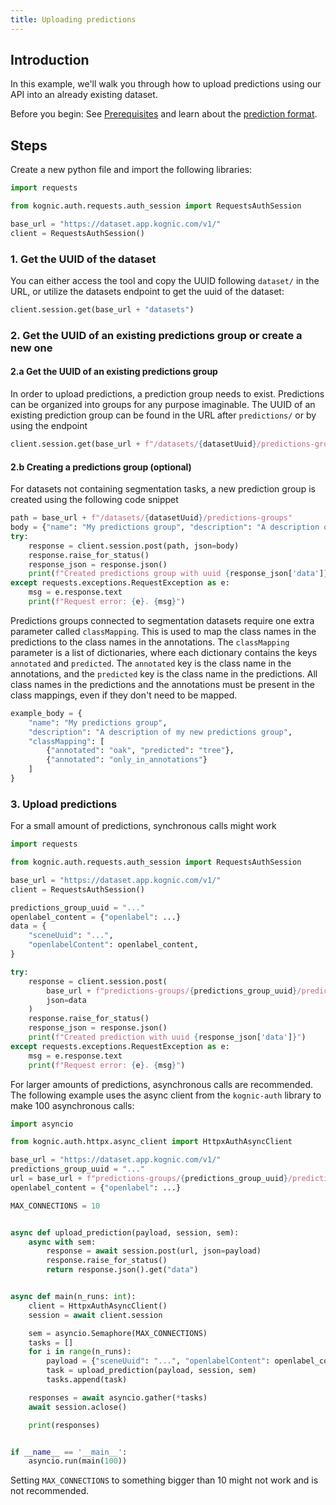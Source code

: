 ```yaml
---
title: Uploading predictions
---
```


## Introduction

In this example, we'll walk you through how to upload predictions using our API into an already existing dataset.

Before you begin: See [Prerequisites](./introduction#prerequisites) and learn about
the [prediction format](./prediction-format).

## Steps

Create a new python file and import the following libraries:

```python
import requests

from kognic.auth.requests.auth_session import RequestsAuthSession

base_url = "https://dataset.app.kognic.com/v1/"
client = RequestsAuthSession()
```


### 1. Get the UUID of the dataset

You can either access the tool and copy the UUID following `dataset/` in the URL, or utilize the datasets endpoint to
get the uuid of the dataset:

```python
client.session.get(base_url + "datasets")
```

### 2. Get the UUID of an existing predictions group or create a new one
#### 2.a Get the UUID of an existing predictions group
In order to upload predictions, a prediction group needs to exist. Predictions can be organized into groups for any
purpose imaginable. The UUID of an existing prediction group can be found in the URL after `predictions/` or by using
the endpoint

```python
client.session.get(base_url + f"/datasets/{datasetUuid}/predictions-groups")
```

#### 2.b Creating a predictions group (optional)
For datasets not containing segmentation tasks, a new prediction group is created using the following code snippet

```python
path = base_url + f"/datasets/{datasetUuid}/predictions-groups"
body = {"name": "My predictions group", "description": "A description of my new predictions group"}
try:
    response = client.session.post(path, json=body)
    response.raise_for_status()
    response_json = response.json()
    print(f"Created predictions group with uuid {response_json['data']}")
except requests.exceptions.RequestException as e:
    msg = e.response.text
    print(f"Request error: {e}. {msg}")
```

Predictions groups connected to segmentation datasets require one extra parameter called `classMapping`. This is used to map the class names 
in the predictions to the class names in the annotations. The `classMapping` parameter is a list of dictionaries, where each dictionary
contains the keys `annotated` and `predicted`. The `annotated` key is the class name in the annotations, and the `predicted` key is the 
class name in the predictions. All class names in the predictions and the annotations must be present in the class mappings, even if they 
don't need to be mapped.

```python
example_body = {
    "name": "My predictions group",
    "description": "A description of my new predictions group",
    "classMapping": [
        {"annotated": "oak", "predicted": "tree"},
        {"annotated": "only_in_annotations"}
    ]
}
```

### 3. Upload predictions

For a small amount of predictions, synchronous calls might work

```python
import requests

from kognic.auth.requests.auth_session import RequestsAuthSession

base_url = "https://dataset.app.kognic.com/v1/"
client = RequestsAuthSession()

predictions_group_uuid = "..."
openlabel_content = {"openlabel": ...}
data = {
    "sceneUuid": "...",
    "openlabelContent": openlabel_content,
}

try:
    response = client.session.post(
        base_url + f"predictions-groups/{predictions_group_uuid}/predictions",
        json=data
    )
    response.raise_for_status()
    response_json = response.json()
    print(f"Created prediction with uuid {response_json['data']}")
except requests.exceptions.RequestException as e:
    msg = e.response.text
    print(f"Request error: {e}. {msg}")
```

For larger amounts of predictions, asynchronous calls are recommended. The following example uses the async client from
the `kognic-auth` library to make 100 asynchronous calls:

```python
import asyncio

from kognic.auth.httpx.async_client import HttpxAuthAsyncClient

base_url = "https://dataset.app.kognic.com/v1/"
predictions_group_uuid = "..."
url = base_url + f"predictions-groups/{predictions_group_uuid}/predictions"
openlabel_content = {"openlabel": ...}

MAX_CONNECTIONS = 10


async def upload_prediction(payload, session, sem):
    async with sem:
        response = await session.post(url, json=payload)
        response.raise_for_status()
        return response.json().get("data")


async def main(n_runs: int):
    client = HttpxAuthAsyncClient()
    session = await client.session

    sem = asyncio.Semaphore(MAX_CONNECTIONS)
    tasks = []
    for i in range(n_runs):
        payload = {"sceneUuid": "...", "openlabelContent": openlabel_content}
        task = upload_prediction(payload, session, sem)
        tasks.append(task)

    responses = await asyncio.gather(*tasks)
    await session.aclose()

    print(responses)


if __name__ == '__main__':
    asyncio.run(main(100))
```

Setting `MAX_CONNECTIONS` to something bigger than 10 might not work and is not recommended.